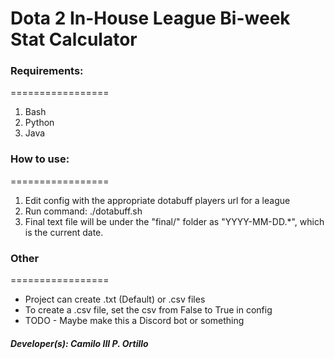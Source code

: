 # Dota 2 In-House League Bi-week Stat Calculator

### Requirements:
=================

1. Bash
2. Python
3. Java

### How to use:
=================

1. Edit config with the appropriate dotabuff players url for a league
2. Run command: ./dotabuff.sh
3. Final text file will be under the "final/" folder as "YYYY-MM-DD.*", which is the current date.
 
### Other
=================

* Project can create .txt (Default) or .csv files
* To create a .csv file, set the csv from False to True in config
* TODO - Maybe make this a Discord bot or something


##### Developer(s): Camilo III P. Ortillo